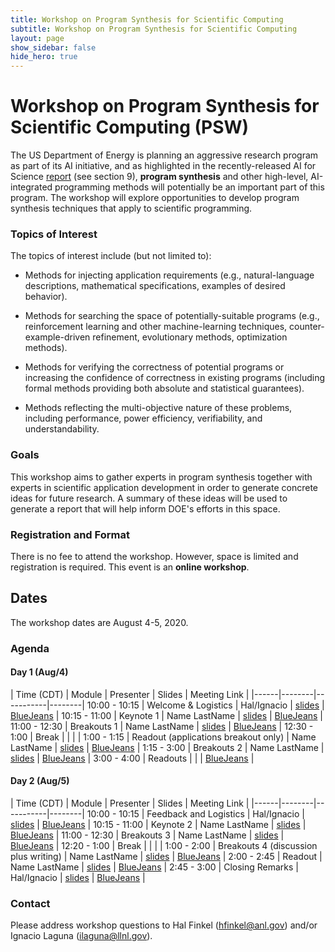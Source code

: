 ```yaml
---
title: Workshop on Program Synthesis for Scientific Computing
subtitle: Workshop on Program Synthesis for Scientific Computing
layout: page
show_sidebar: false
hide_hero: true
---
```


# Workshop on Program Synthesis for Scientific Computing (PSW)

The US Department of Energy is planning an aggressive research program as part of its AI initiative, and as highlighted in the recently-released AI for Science [report](https://www.anl.gov/ai-for-science-report) (see section 9), **program synthesis** and other high-level, AI-integrated programming methods will potentially be an important part of this program. The workshop will explore opportunities to develop program synthesis techniques that apply to scientific programming.

### Topics of Interest

The topics of interest include (but not limited to):

 * Methods for injecting application requirements (e.g., natural-language descriptions, mathematical specifications, examples of desired behavior).

 * Methods for searching the space of potentially-suitable programs (e.g., reinforcement learning and other machine-learning techniques, counter-example-driven refinement, evolutionary methods, optimization methods).

 * Methods for verifying the correctness of potential programs or increasing the confidence of correctness in existing programs (including formal methods providing both absolute and statistical guarantees).

 * Methods reflecting the multi-objective nature of these problems, including performance, power efficiency, verifiability, and understandability.

### Goals

This workshop aims to gather experts in program synthesis together with experts in scientific application development in order to generate concrete ideas for future research. A summary of these ideas will be used to generate a report that will help inform DOE's efforts in this space.

### Registration and Format

There is no fee to attend the workshop. However, space is limited and registration is required. This event is an **online workshop**.

## Dates

The workshop dates are August 4-5, 2020.

### <a class="anchor" name="agenda"> Agenda </a> 

#### Day 1 (Aug/4)

| Time (CDT) | Module | Presenter | Slides | Meeting Link |
|------|--------|-----------|--------|
10:00 - 10:15 | Welcome & Logistics | Hal/Ignacio | [slides](#) | [BlueJeans](#) |
10:15 - 11:00 | Keynote 1 | Name LastName | [slides](#) | [BlueJeans](#) |
11:00 - 12:30 | Breakouts 1 | Name LastName | [slides](#) | [BlueJeans](#) |
12:30 - 1:00 |  Break |  | | |
1:00 - 1:15 | Readout (applications breakout only) | Name LastName | [slides](#) | [BlueJeans](#) |
1:15 - 3:00 | Breakouts 2 | Name LastName | [slides](#) | [BlueJeans](#) |
3:00 - 4:00 | Readouts | | | [BlueJeans](#) |

#### Day 2 (Aug/5)

| Time (CDT) | Module | Presenter | Slides | Meeting Link |
|------|--------|-----------|--------|
10:00 - 10:15 | Feedback and Logistics | Hal/Ignacio | [slides](#) | [BlueJeans](#) |
10:15 - 11:00 | Keynote 2 | Name LastName | [slides](#) | [BlueJeans](#) |
11:00 - 12:30 | Breakouts 3 | Name LastName | [slides](#) | [BlueJeans](#) |
12:20 - 1:00 | Break | | | |
1:00 - 2:00 | Breakouts 4 (discussion plus writing) | Name LastName | [slides](#) | [BlueJeans](#) |
2:00 - 2:45 | Readout | Name LastName | [slides](#) | [BlueJeans](#) |
2:45 - 3:00 | Closing Remarks | Hal/Ignacio | [slides](#) | [BlueJeans](#) |



### Contact
 
 Please address workshop questions to Hal Finkel (hfinkel@anl.gov) and/or Ignacio Laguna (ilaguna@llnl.gov).
